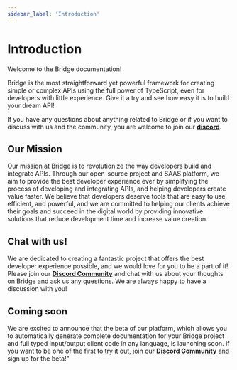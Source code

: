 ```yaml
---
sidebar_label: 'Introduction'
---
```


# Introduction

Welcome to the Bridge documentation!

Bridge is the most straightforward yet powerful framework for creating simple or complex APIs using the full power of TypeScript, even for developers with little experience. Give it a try and see how easy it is to build your dream API!

If you have any questions about anything related to Bridge or if you want to discuss with us and the community, you are welcome to join our **[discord](https://discord.gg/yxjrwm7Bfr)**.

## Our Mission

Our mission at Bridge is to revolutionize the way developers build and integrate APIs. Through our open-source project and SAAS platform, we aim to provide the best developer experience ever by simplifying the process of developing and integrating APIs, and helping developers create value faster. We believe that developers deserve tools that are easy to use, efficient, and powerful, and we are committed to helping our clients achieve their goals and succeed in the digital world by providing innovative solutions that reduce development time and increase value creation.

## Chat with us!

We are dedicated to creating a fantastic project that offers the best developer experience possible, and we would love for you to be a part of it! Please join our **[Discord Community](https://discord.gg/yxjrwm7Bfr)** and chat with us about your thoughts on Bridge and ask us any questions. We are always happy to have a discussion with you!

## Coming soon

We are excited to announce that the beta of our platform, which allows you to automatically generate complete documentation for your Bridge project and full typed input/output client code in any language, is launching soon. If you want to be one of the first to try it out, join our **[Discord Community](https://discord.gg/yxjrwm7Bfr)** and sign up for the beta!"


